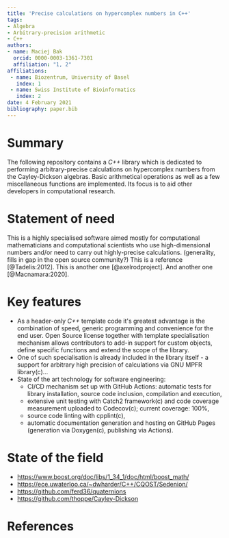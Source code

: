 ```yaml
---
title: 'Precise calculations on hypercomplex numbers in C++'
tags:
- Algebra
- Arbitrary-precision arithmetic
- C++
authors:
- name: Maciej Bak
  orcid: 0000-0003-1361-7301
  affiliation: "1, 2"
affiliations:
 - name: Biozentrum, University of Basel
   index: 1
 - name: Swiss Institute of Bioinformatics
   index: 2
date: 4 February 2021
bibliography: paper.bib
---
```


# Summary

The following repository contains a *C++* library which is dedicated to performing arbitrary-precise calculations on hypercomplex numbers from the Cayley-Dickson algebras. Basic arithmetical operations as well as a few miscellaneous functions are implemented. Its focus is to aid other developers in computational research.

# Statement of need

This is a highly specialised software aimed mostly for computational mathematicians and computational scientists who use high-dimensional numbers and/or need to carry out highly-precise calculations.
(generality, fills in gap in the open source community?)
This is a reference [@Tadelis:2012]. This is another one [@axelrodproject]. And another one [@Macnamara:2020].

# Key features

- As a header-only *C++* template code it's greatest advantage is the combination of speed, generic programming and convenience for the end user. Open Source license together with template specialisation mechanism allows contributors to add-in support for custom objects, define specific functions and extend the scope of the library.
- One of such specialisation is already included in the library itself - a support for arbitrary high precision of calculations via GNU MPFR library(c)...
- State of the art technology for software engineering:
  - CI/CD mechanism set up with GitHub Actions: automatic tests for library installation, source code inclusion, compilation and execution,
  - extensive unit testing with Catch2 framework(c) and code coverage measurement uploaded to Codecov(c); current coverage: 100%,
  - source code linting with cpplint(c),
  - automatic documentation generation and hosting on GitHub Pages (generation via Doxygen(c), publishing via Actions).

# State of the field

- https://www.boost.org/doc/libs/1_34_1/doc/html/boost_math/
- https://ece.uwaterloo.ca/~dwharder/C++/CQOST/Sedenion/
- https://github.com/ferd36/quaternions
- https://github.com/thoppe/Cayley-Dickson

# References

